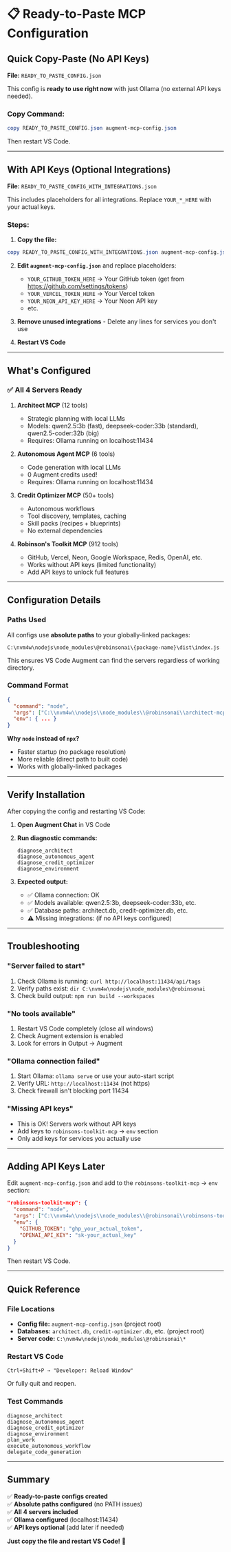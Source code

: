 # 📋 Ready-to-Paste MCP Configuration

## Quick Copy-Paste (No API Keys)

**File:** `READY_TO_PASTE_CONFIG.json`

This config is **ready to use right now** with just Ollama (no external API keys needed).

### Copy Command:
```powershell
copy READY_TO_PASTE_CONFIG.json augment-mcp-config.json
```

Then restart VS Code.

---

## With API Keys (Optional Integrations)

**File:** `READY_TO_PASTE_CONFIG_WITH_INTEGRATIONS.json`

This includes placeholders for all integrations. Replace `YOUR_*_HERE` with your actual keys.

### Steps:

1. **Copy the file:**
```powershell
copy READY_TO_PASTE_CONFIG_WITH_INTEGRATIONS.json augment-mcp-config.json
```

2. **Edit `augment-mcp-config.json`** and replace placeholders:
   - `YOUR_GITHUB_TOKEN_HERE` → Your GitHub token (get from https://github.com/settings/tokens)
   - `YOUR_VERCEL_TOKEN_HERE` → Your Vercel token
   - `YOUR_NEON_API_KEY_HERE` → Your Neon API key
   - etc.

3. **Remove unused integrations** - Delete any lines for services you don't use

4. **Restart VS Code**

---

## What's Configured

### ✅ All 4 Servers Ready

1. **Architect MCP** (12 tools)
   - Strategic planning with local LLMs
   - Models: qwen2.5:3b (fast), deepseek-coder:33b (standard), qwen2.5-coder:32b (big)
   - Requires: Ollama running on localhost:11434

2. **Autonomous Agent MCP** (6 tools)
   - Code generation with local LLMs
   - 0 Augment credits used!
   - Requires: Ollama running on localhost:11434

3. **Credit Optimizer MCP** (50+ tools)
   - Autonomous workflows
   - Tool discovery, templates, caching
   - Skill packs (recipes + blueprints)
   - No external dependencies

4. **Robinson's Toolkit MCP** (912 tools)
   - GitHub, Vercel, Neon, Google Workspace, Redis, OpenAI, etc.
   - Works without API keys (limited functionality)
   - Add API keys to unlock full features

---

## Configuration Details

### Paths Used
All configs use **absolute paths** to your globally-linked packages:
```
C:\nvm4w\nodejs\node_modules\@robinsonai\{package-name}\dist\index.js
```

This ensures VS Code Augment can find the servers regardless of working directory.

### Command Format
```json
{
  "command": "node",
  "args": ["C:\\nvm4w\\nodejs\\node_modules\\@robinsonai\\architect-mcp\\dist\\index.js"],
  "env": { ... }
}
```

**Why `node` instead of `npx`?**
- Faster startup (no package resolution)
- More reliable (direct path to built code)
- Works with globally-linked packages

---

## Verify Installation

After copying the config and restarting VS Code:

1. **Open Augment Chat** in VS Code
2. **Run diagnostic commands:**
   ```
   diagnose_architect
   diagnose_autonomous_agent
   diagnose_credit_optimizer
   diagnose_environment
   ```

3. **Expected output:**
   - ✅ Ollama connection: OK
   - ✅ Models available: qwen2.5:3b, deepseek-coder:33b, etc.
   - ✅ Database paths: architect.db, credit-optimizer.db, etc.
   - ⚠️ Missing integrations: (if no API keys configured)

---

## Troubleshooting

### "Server failed to start"
1. Check Ollama is running: `curl http://localhost:11434/api/tags`
2. Verify paths exist: `dir C:\nvm4w\nodejs\node_modules\@robinsonai`
3. Check build output: `npm run build --workspaces`

### "No tools available"
1. Restart VS Code completely (close all windows)
2. Check Augment extension is enabled
3. Look for errors in Output → Augment

### "Ollama connection failed"
1. Start Ollama: `ollama serve` or use your auto-start script
2. Verify URL: `http://localhost:11434` (not https)
3. Check firewall isn't blocking port 11434

### "Missing API keys"
- This is OK! Servers work without API keys
- Add keys to `robinsons-toolkit-mcp` → `env` section
- Only add keys for services you actually use

---

## Adding API Keys Later

Edit `augment-mcp-config.json` and add to the `robinsons-toolkit-mcp` → `env` section:

```json
"robinsons-toolkit-mcp": {
  "command": "node",
  "args": ["C:\\nvm4w\\nodejs\\node_modules\\@robinsonai\\robinsons-toolkit-mcp\\dist\\index.js"],
  "env": {
    "GITHUB_TOKEN": "ghp_your_actual_token",
    "OPENAI_API_KEY": "sk-your_actual_key"
  }
}
```

Then restart VS Code.

---

## Quick Reference

### File Locations
- **Config file:** `augment-mcp-config.json` (project root)
- **Databases:** `architect.db`, `credit-optimizer.db`, etc. (project root)
- **Server code:** `C:\nvm4w\nodejs\node_modules\@robinsonai\*`

### Restart VS Code
```
Ctrl+Shift+P → "Developer: Reload Window"
```

Or fully quit and reopen.

### Test Commands
```
diagnose_architect
diagnose_autonomous_agent  
diagnose_credit_optimizer
diagnose_environment
plan_work
execute_autonomous_workflow
delegate_code_generation
```

---

## Summary

✅ **Ready-to-paste configs created**  
✅ **Absolute paths configured** (no PATH issues)  
✅ **All 4 servers included**  
✅ **Ollama configured** (localhost:11434)  
✅ **API keys optional** (add later if needed)  

**Just copy the file and restart VS Code!** 🚀

